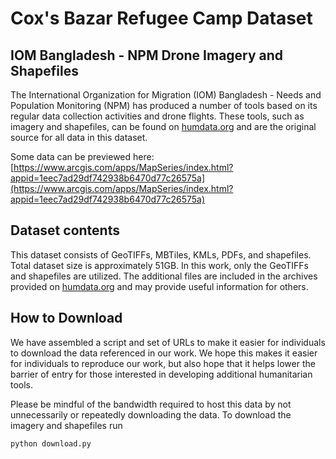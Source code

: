 # Cox's Bazar Refugee Camp Dataset

## IOM Bangladesh - NPM Drone Imagery and Shapefiles

The International Organization for Migration (IOM) Bangladesh - Needs and Population Monitoring (NPM) has produced a number of tools based on its regular data collection activities and drone flights. These tools, such as imagery and shapefiles, can be found on [humdata.org](https://humdata.org) and are the original source for all data in this dataset.

Some data can be previewed here: [https://www.arcgis.com/apps/MapSeries/index.html?appid=1eec7ad29df742938b6470d77c26575a](https://www.arcgis.com/apps/MapSeries/index.html?appid=1eec7ad29df742938b6470d77c26575a)

## Dataset contents

This dataset consists of GeoTIFFs, MBTiles, KMLs, PDFs, and shapefiles. Total dataset size is approximately 51GB. In this work, only the GeoTIFFs and shapefiles are utilized. The additional files are included in the archives provided on [humdata.org](https://humdata.org) and may provide useful information for others.

## How to Download

We have assembled a script and set of URLs to make it easier for individuals to download the data referenced in our work. We hope this makes it easier for individuals to reproduce our work, but also hope that it helps lower the barrier of entry for those interested in developing additional humanitarian tools.

Please be mindful of the bandwidth required to host this data by not unnecessarily or repeatedly downloading the data. To download the imagery and shapefiles run
```
python download.py
```